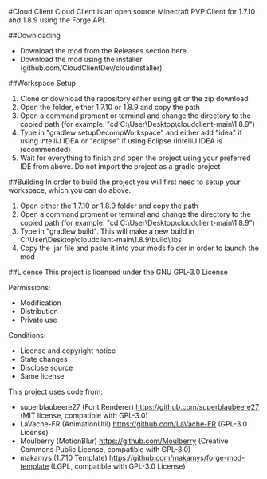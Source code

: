 #Cloud Client
Cloud Client is an open source Minecraft PVP Client for 1.7.10 and 1.8.9 using the Forge API.

##Downloading
- Download the mod from the Releases section here
- Download the mod using the installer (github.com/CloudClientDev/cloudinstaller)

##Workspace Setup
1. Clone or download the repository either using git or the zip download
2. Open the folder, either 1.7.10 or 1.8.9 and copy the path
3. Open a command proment or terminal and change the directory to the copied path (for example: "cd C:\User\Desktop\cloudclient-main\1.8.9")
4. Type in "gradlew setupDecompWorkspace" and either add "idea" if using intelliJ IDEA or "eclipse" if using Eclipse (IntelliJ IDEA is recommended)
5. Wait for everything to finish and open the project using your preferred IDE from above. Do not import the project as a gradle project

##Building
In order to build the project you will first need to setup your workspace, which you can do above.
1. Open either the 1.7.10 or 1.8.9 folder and copy the path
2. Open a command proment or terminal and change the directory to the copied path (for example: "cd C:\User\Desktop\cloudclient-main\1.8.9")
3. Type in "gradlew build". This will make a new build in C:\User\Desktop\cloudclient-main\1.8.9\build\libs
4. Copy the .jar file and paste it into your mods folder in order to launch the mod

##License
This project is licensed under the GNU GPL-3.0 License

Permissions:
- Modification 
- Distribution 
- Private use

Conditions:
- License and copyright notice
- State changes 
- Disclose source 
- Same license 

This project uses code from:
- superblaubeere27 (Font Renderer) https://github.com/superblaubeere27 (MIT license, compatible with GPL-3.0)
- LaVache-FR (AnimationUtil) https://github.com/LaVache-FR (GPL-3.0 License)
- Moulberry (MotionBlur) https://github.com/Moulberry (Creative Commons Public License, compatible with GPL-3.0)
- makamys (1.7.10 Template) https://github.com/makamys/forge-mod-template (LGPL, compatible with GPL-3.0 License)